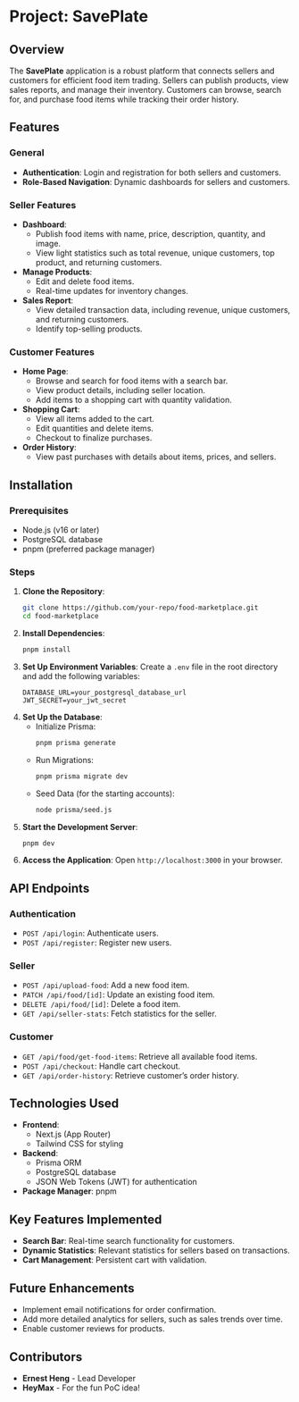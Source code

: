 # Project: SavePlate

## Overview

The **SavePlate** application is a robust platform that connects sellers and customers for efficient food item trading. Sellers can publish products, view sales reports, and manage their inventory. Customers can browse, search for, and purchase food items while tracking their order history.

## Features

### General

- **Authentication**: Login and registration for both sellers and customers.
- **Role-Based Navigation**: Dynamic dashboards for sellers and customers.

### Seller Features

- **Dashboard**:
  - Publish food items with name, price, description, quantity, and image.
  - View light statistics such as total revenue, unique customers, top product, and returning customers.
- **Manage Products**:
  - Edit and delete food items.
  - Real-time updates for inventory changes.
- **Sales Report**:
  - View detailed transaction data, including revenue, unique customers, and returning customers.
  - Identify top-selling products.

### Customer Features

- **Home Page**:
  - Browse and search for food items with a search bar.
  - View product details, including seller location.
  - Add items to a shopping cart with quantity validation.
- **Shopping Cart**:
  - View all items added to the cart.
  - Edit quantities and delete items.
  - Checkout to finalize purchases.
- **Order History**:
  - View past purchases with details about items, prices, and sellers.

## Installation

### Prerequisites

- Node.js (v16 or later)
- PostgreSQL database
- pnpm (preferred package manager)

### Steps

1. **Clone the Repository**:
   ```bash
   git clone https://github.com/your-repo/food-marketplace.git
   cd food-marketplace
   ```
2. **Install Dependencies**:
   ```bash
   pnpm install
   ```
3. **Set Up Environment Variables**:
   Create a `.env` file in the root directory and add the following variables:
   ```env
   DATABASE_URL=your_postgresql_database_url
   JWT_SECRET=your_jwt_secret
   ```
4. **Set Up the Database**:
   - Initialize Prisma:
     ```bash
     pnpm prisma generate
     ```
   - Run Migrations:
     ```bash
     pnpm prisma migrate dev
     ```
   - Seed Data (for the starting accounts):
     ```bash
     node prisma/seed.js     
     ```
5. **Start the Development Server**:
   ```bash
   pnpm dev
   ```
6. **Access the Application**:
   Open `http://localhost:3000` in your browser.

## API Endpoints

### Authentication

- `POST /api/login`: Authenticate users.
- `POST /api/register`: Register new users.

### Seller

- `POST /api/upload-food`: Add a new food item.
- `PATCH /api/food/[id]`: Update an existing food item.
- `DELETE /api/food/[id]`: Delete a food item.
- `GET /api/seller-stats`: Fetch statistics for the seller.

### Customer

- `GET /api/food/get-food-items`: Retrieve all available food items.
- `POST /api/checkout`: Handle cart checkout.
- `GET /api/order-history`: Retrieve customer’s order history.

## Technologies Used

- **Frontend**:
  - Next.js (App Router)
  - Tailwind CSS for styling
- **Backend**:
  - Prisma ORM
  - PostgreSQL database
  - JSON Web Tokens (JWT) for authentication
- **Package Manager**: pnpm

## Key Features Implemented

- **Search Bar**: Real-time search functionality for customers.
- **Dynamic Statistics**: Relevant statistics for sellers based on transactions.
- **Cart Management**: Persistent cart with validation.

## Future Enhancements

- Implement email notifications for order confirmation.
- Add more detailed analytics for sellers, such as sales trends over time.
- Enable customer reviews for products.

## Contributors

- **Ernest Heng** - Lead Developer
- **HeyMax** - For the fun PoC idea!
